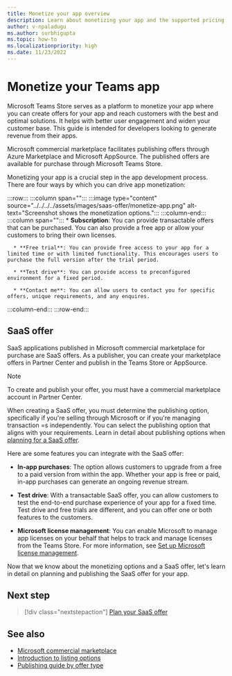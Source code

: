```yaml
---
title: Monetize your app overview
description: Learn about monetizing your app and the supported pricing models such as free trials, in-app purchases, and test drives. Learn in detail on monetizing your app through SaaS offers.
author: v-npaladugu
ms.author: surbhigupta
ms.topic: how-to
ms.localizationpriority: high
ms.date: 11/23/2022
---
```


# Monetize your Teams app

Microsoft Teams Store serves as a platform to monetize your app where you can create offers for your app and reach customers with the best and optimal solutions. It helps with better user engagement and widen your customer base. This guide is intended for developers looking to generate revenue from their apps.

Microsoft commercial marketplace facilitates publishing offers through Azure Marketplace and Microsoft AppSource. The published offers are available for purchase through Microsoft Teams Store.

Monetizing your app is a crucial step in the app development process. There are four ways by which you can drive app monetization:

:::row:::
   :::column span="":::
      :::image type="content" source="../../../../assets/images/saas-offer/monetize-app.png" alt-text="Screenshot shows the monetization options.":::
   :::column-end:::
   :::column span="":::
      * **Subscription**: You can provide transactable offers that can be purchased. You can also provide a free app or allow your customers to bring their own licenses.

      * **Free trial**: You can provide free access to your app for a limited time or with limited functionality. This encourages users to purchase the full version after the trial period.

      * **Test drive**: You can provide access to preconfigured environment for a fixed period.

      * **Contact me**: You can allow users to contact you for specific offers, unique requirements, and any enquires.
   :::column-end:::
:::row-end:::

## SaaS offer

SaaS applications published in Microsoft commercial marketplace for purchase are SaaS offers. As a publisher, you can create your marketplace offers in Partner Center and publish in the Teams Store or AppSource.

> [!NOTE]
> To create and publish your offer, you must have a commercial marketplace account in Partner Center.

When creating a SaaS offer, you must determine the publishing option, specifically if you're selling through Microsoft or if you're managing transaction =s independently. You can select the publishing option that aligns with your requirements. Learn in detail about publishing options when [planning for a SaaS offer](include-saas-offer.md).

Here are some features you can integrate with the SaaS offer:

* **In-app purchases**: The option allows customers to upgrade from a free to a paid version from within the app. Whether your app is free or paid, in-app purchases can generate an ongoing revenue stream. </br>

* **Test drive**: With a transactable SaaS offer, you can allow customers to test the end-to-end purchase experience of your app for a fixed time. Test drive and free trials are different, and you can offer one or both features to the customers.</br>

* **Microsoft license management**: You can enable Microsoft to manage app licenses on your behalf that helps to track and manage licenses from the Teams Store. For more information, see [Set up Microsoft license management](create-saas-offer.md#set-up-microsoft-license-management).

Now that we know about the monetizing options and a SaaS offer, let's learn in detail on planning and publishing the SaaS offer for your app.

## Next step

> [!div class="nextstepaction"]
> [Plan your SaaS offer](include-saas-offer.md)

## See also

* [Microsoft commercial marketplace](/partner-center/marketplace/overview)
* [Introduction to listing options](/partner-center/marketplace/determine-your-listing-type)
* [Publishing guide by offer type](/partner-center/marketplace/publisher-guide-by-offer-type)
